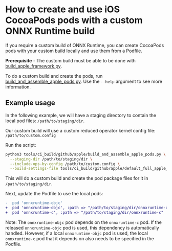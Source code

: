# How to create and use iOS CocoaPods pods with a custom ONNX Runtime build

If you require a custom build of ONNX Runtime, you can create CocoaPods pods with your custom build locally and use them from a Podfile.

**Prerequisite** - The custom build must be able to be done with [build_apple_framework.py](./build_apple_framework.py).

To do a custom build and create the pods, run [build_and_assemble_apple_pods.py](./build_and_assemble_apple_pods.py).
Use the `--help` argument to see more information.

## Example usage

In the following example, we will have a staging directory to contain the local pod files: `/path/to/staging/dir`.

Our custom build will use a custom reduced operator kernel config file: `/path/to/custom.config`

Run the script:
```bash
python3 tools/ci_build/github/apple/build_and_assemble_apple_pods.py \
  --staging-dir /path/to/staging/dir \
  --include-ops-by-config /path/to/custom.config \
  --build-settings-file tools/ci_build/github/apple/default_full_apple_framework_build_settings.json
```

This will do a custom build and create the pod package files for it in `/path/to/staging/dir`.

Next, update the Podfile to use the local pods:
```diff
-  pod 'onnxruntime-objc'
+  pod 'onnxruntime-objc', :path => "/path/to/staging/dir/onnxruntime-objc"
+  pod 'onnxruntime-c', :path => "/path/to/staging/dir/onnxruntime-c"
```

Note:
The `onnxruntime-objc` pod depends on the `onnxruntime-c` pod.
If the released `onnxruntime-objc` pod is used, this dependency is automatically handled.
However, if a local `onnxruntime-objc` pod is used, the local `onnxruntime-c` pod that it depends on also needs to be specified in the Podfile.
